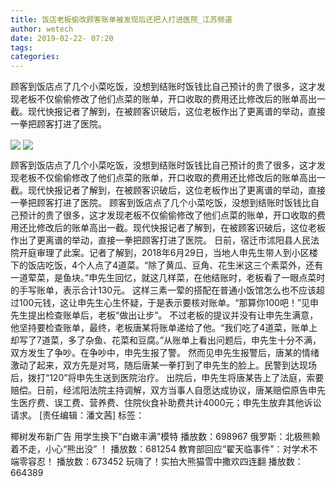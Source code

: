 ```yaml
---
title: 饭店老板偷改顾客账单被发现后还把人打进医院_江苏频道
author: wetech
date: 2019-02-22- 07:20
tags: 
categories: 
---
```

顾客到饭店点了几个小菜吃饭，没想到结账时饭钱比自己预计的贵了很多，这才发现老板不仅偷偷修改了他们点菜的账单，开口收取的费用还比修改后的账单高出一截。现代快报记者了解到，在被顾客识破后，这位老板作出了更离谱的举动，直接一拳把顾客打进了医院。
<!-- more -->
                
<img align="center" border="0" src="http://p3.ifengimg.com/a/2019_08/04a8fd5b7068f87_size20_w687_h362.jpg" />
                
<img align="center" border="0" src="http://p2.ifengimg.com/a/2016/0810/204c433878d5cf9size1_w16_h16.png" />
            
顾客到饭店点了几个小菜吃饭，没想到结账时饭钱比自己预计的贵了很多，这才发现老板不仅偷偷修改了他们点菜的账单，开口收取的费用还比修改后的账单高出一截。现代快报记者了解到，在被顾客识破后，这位老板作出了更离谱的举动，直接一拳把顾客打进了医院。
顾客到饭店点了几个小菜吃饭，没想到结账时饭钱比自己预计的贵了很多，这才发现老板不仅偷偷修改了他们点菜的账单，开口收取的费用还比修改后的账单高出一截。现代快报记者了解到，在被顾客识破后，这位老板作出了更离谱的举动，直接一拳把顾客打进了医院。
日前，宿迁市沭阳县人民法院开庭审理了此案。记者了解到，2018年6月29日，当地人申先生带人到小区楼下的饭店吃饭，4个人点了4道菜。“除了黄瓜、豆角、花生米这三个素菜外，还有一道荤菜，是鱼块。”申先生回忆，就这几样菜，在他结账时，老板看了一眼点菜时的手写账单，表示合计130元。
这样三素一荤的搭配在普通小饭馆怎么也不应该超过100元钱，这让申先生心生怀疑，于是表示要核对账单。“那算你100吧！”见申先生提出检查账单后，老板“做出让步”。
不过老板的提议并没有让申先生满意，他坚持要检查账单，最终，老板唐某将账单递给了他。“我们吃了4道菜，账单上却写了7道菜，多了杂鱼、花菜和豆腐。”从账单上看出问题后，申先生十分不满，双方发生了争吵。在争吵中，申先生报了警。
然而见申先生报警后，唐某的情绪激动了起来，双方先是对骂，随后唐某一拳打到了申先生的脸上。民警到达现场后，拨打“120”将申先生送到医院治疗。
出院后，申先生将唐某告上了法庭，索要赔偿。日前，经沭阳法院主持调解，双方当事人自愿达成协议，唐某赔偿原告申先生医疗费、误工费、营养费、住院伙食补助费共计4000元；申先生放弃其他诉讼请求。
[责任编辑：潘文茜]
标签：
 
 
             
椰树发布新广告 用学生换下“白嫩丰满”模特
播放数：698967
俄罗斯：北极熊赖着不走，小心“熊出没” ！
播放数：681254
教育部回应“翟天临事件”：对学术不端零容忍！
播放数：673452
玩嗨了！实拍大熊猫雪中撒欢四连翻
播放数：664389
